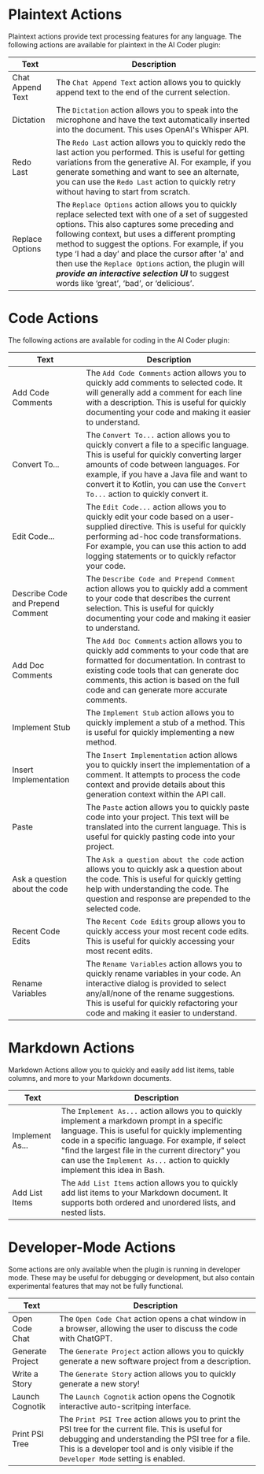 # Plaintext Actions

Plaintext actions provide text processing features for any language. The following actions are available for plaintext
in the AI Coder plugin:

| Text             | Description                                                                                                                                                                                                                                                                                                                                                                                                                                                              |
|------------------|--------------------------------------------------------------------------------------------------------------------------------------------------------------------------------------------------------------------------------------------------------------------------------------------------------------------------------------------------------------------------------------------------------------------------------------------------------------------------|
| Chat Append Text | The `Chat Append Text` action allows you to quickly append text to the end of the current selection.                                                                                                                                                                                                                                                                                                                                                                     |
| Dictation        | The `Dictation` action allows you to speak into the microphone and have the text automatically inserted into the document. This uses OpenAI's Whisper API.                                                                                                                                                                                                                                                                                                               |
| Redo Last        | The `Redo Last` action allows you to quickly redo the last action you performed. This is useful for getting variations from the generative AI. For example, if you generate something and want to see an alternate, you can use the `Redo Last` action to quickly retry without having to start from scratch.                                                                                                                                                            |
| Replace Options  | The `Replace Options` action allows you to quickly replace selected text with one of a set of suggested options. This also captures some preceding and following context, but uses a different prompting method to suggest the options. For example, if you type ‘I had a day’ and place the cursor after 'a' and then use the `Replace Options` action, the plugin will **_provide an interactive selection UI_** to suggest words like ‘great’, ‘bad’, or ‘delicious’. |

# Code Actions

The following actions are available for coding in the AI Coder plugin:

| Text                              | Description                                                                                                                                                                                                                                                                                                  |
|-----------------------------------|--------------------------------------------------------------------------------------------------------------------------------------------------------------------------------------------------------------------------------------------------------------------------------------------------------------|
| Add Code Comments                 | The `Add Code Comments` action allows you to quickly add comments to selected code. It will generally add a comment for each line with a description. This is useful for quickly documenting your code and making it easier to understand.                                                                   |
| Convert To...                     | The `Convert To...` action allows you to quickly convert a file to a specific language. This is useful for quickly converting larger amounts of code between languages. For example, if you have a Java file and want to convert it to Kotlin, you can use the `Convert To...` action to quickly convert it. |
| Edit Code...                      | The `Edit Code...` action allows you to quickly edit your code based on a user-supplied directive. This is useful for quickly performing ad-hoc code transformations. For example, you can use this action to add logging statements or to quickly refactor your code.                                       |
| Describe Code and Prepend Comment | The `Describe Code and Prepend Comment` action allows you to quickly add a comment to your code that describes the current selection. This is useful for quickly documenting your code and making it easier to understand.                                                                                   |
| Add Doc Comments                  | The `Add Doc Comments` action allows you to quickly add comments to your code that are formatted for documentation. In contrast to existing code tools that can generate doc comments, this action is based on the full code and can generate more accurate comments.                                        |
| Implement Stub                    | The `Implement Stub` action allows you to quickly implement a stub of a method. This is useful for quickly implementing a new method.                                                                                                                                                                        |
| Insert Implementation             | The `Insert Implementation` action allows you to quickly insert the implementation of a comment. It attempts to process the code context and provide details about this generation context within the API call.                                                                                              |
| Paste                             | The `Paste` action allows you to quickly paste code into your project. This text will be translated into the current language. This is useful for quickly pasting code into your project.                                                                                                                    |
| Ask a question about the code     | The `Ask a question about the code` action allows you to quickly ask a question about the code. This is useful for quickly getting help with understanding the code. The question and response are prepended to the selected code.                                                                           |
| Recent Code Edits                 | The `Recent Code Edits` group allows you to quickly access your most recent code edits. This is useful for quickly accessing your most recent edits.                                                                                                                                                         |
| Rename Variables                  | The `Rename Variables` action allows you to quickly rename variables in your code. An interactive dialog is provided to select any/all/none of the rename suggestions. This is useful for quickly refactoring your code and making it easier to understand.                                                  |

# Markdown Actions

Markdown Actions allow you to quickly and easily add list items, table columns, and more to your Markdown documents.

| Text            | Description                                                                                                                                                                                                                                                                                                                          |
|-----------------|--------------------------------------------------------------------------------------------------------------------------------------------------------------------------------------------------------------------------------------------------------------------------------------------------------------------------------------|
| Implement As... | The `Implement As...` action allows you to quickly implement a markdown prompt in a specific language. This is useful for quickly implementing code in a specific language. For example, if select "find the largest file in the current directory" you can use the `Implement As...` action to quickly implement this idea in Bash. |
| Add List Items  | The `Add List Items` action allows you to quickly add list items to your Markdown document. It supports both ordered and unordered lists, and nested lists.                                                                                                                                                                          |

# Developer-Mode Actions

Some actions are only available when the plugin is running in developer mode. These may be useful for debugging or
development, but also contain experimental features that may not be fully functional.

| Text             | Description                                                                                                                                                                                                                                         |
|------------------|-----------------------------------------------------------------------------------------------------------------------------------------------------------------------------------------------------------------------------------------------------|
| Open Code Chat   | The `Open Code Chat` action opens a chat window in a browser, allowing the user to discuss the code with ChatGPT.                                                                                                                                   |
| Generate Project | The `Generate Project` action allows you to quickly generate a new software project from a description.                                                                                                                                             |
| Write a Story    | The `Generate Story` action allows you to quickly generate a new story!                                                                                                                                                                             |
| Launch Cognotik   | The `Launch Cognotik` action opens the Cognotik interactive auto-scritping interface.                                                                                                                                                                 |
| Print PSI Tree   | The `Print PSI Tree` action allows you to print the PSI tree for the current file. This is useful for debugging and understanding the PSI tree for a file. This is a developer tool and is only visible if the `Developer Mode` setting is enabled. |

